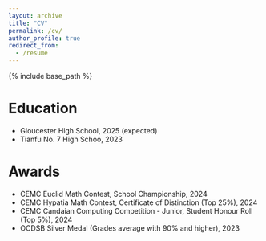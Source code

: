 ```yaml
---
layout: archive
title: "CV"
permalink: /cv/
author_profile: true
redirect_from:
  - /resume
---
```


{% include base_path %}

Education
======
* Gloucester High School, 2025 (expected)
* Tianfu No. 7 High Schoo, 2023

Awards
======
* CEMC Euclid Math Contest, School Championship, 2024
* CEMC Hypatia Math Contest, Certificate of Distinction (Top 25%), 2024
* CEMC Candaian Computing Competition - Junior, Student Honour Roll (Top 5%), 2024
* OCDSB Silver Medal (Grades average with 90% and higher), 2023

<!-- Work experience
======
* Spring 2024: Academic Pages Collaborator
  * Github University
  * Duties includes: Updates and improvements to template
  * Supervisor: The Users

* Fall 2015: Research Assistant
  * Github University
  * Duties included: Merging pull requests
  * Supervisor: Professor Hub

* Summer 2015: Research Assistant
  * Github University
  * Duties included: Tagging issues
  * Supervisor: Professor Git -->
  
<!-- Skills
======
* Skill 1
* Skill 2
  * Sub-skill 2.1
  * Sub-skill 2.2
  * Sub-skill 2.3
* Skill 3

Publications
======
  <ul>{% for post in site.publications reversed %}
    {% include archive-single-cv.html %}
  {% endfor %}</ul>
  
Talks
======
  <ul>{% for post in site.talks reversed %}
    {% include archive-single-talk-cv.html  %}
  {% endfor %}</ul>
  
Teaching
======
  <ul>{% for post in site.teaching reversed %}
    {% include archive-single-cv.html %}
  {% endfor %}</ul>
  
Service and leadership
======
* Currently signed in to 43 different slack teams -->
